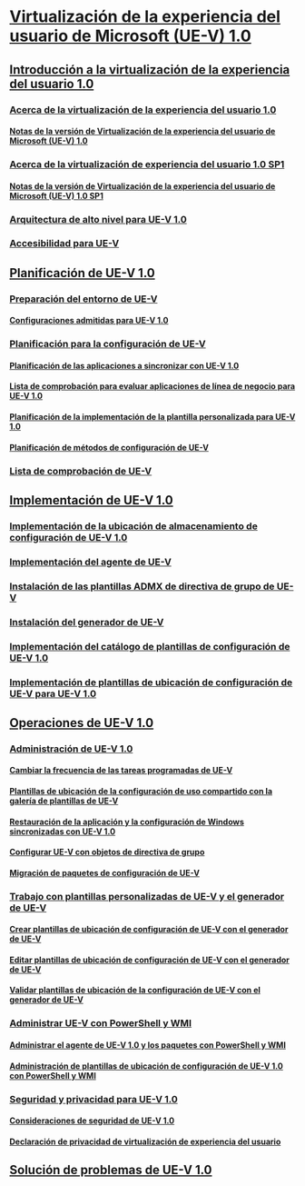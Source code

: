 # [Virtualización de la experiencia del usuario de Microsoft (UE-V) 1.0](index.md)
## [Introducción a la virtualización de la experiencia del usuario 1.0](getting-started-with-user-experience-virtualization-10.md)
### [Acerca de la virtualización de la experiencia del usuario 1.0](about-user-experience-virtualization-10.md)
#### [Notas de la versión de Virtualización de la experiencia del usuario de Microsoft (UE-V) 1.0](microsoft-user-experience-virtualization--ue-v--10-release-notes.md)
### [Acerca de la virtualización de experiencia del usuario 1.0 SP1](about-user-experience-virtualization-10-sp1.md)
#### [Notas de la versión de Virtualización de la experiencia del usuario de Microsoft (UE-V) 1.0 SP1](microsoft-user-experience-virtualization--ue-v--10-sp1-release-notes.md)
### [Arquitectura de alto nivel para UE-V 1.0](high-level-architecture-for-ue-v-10.md)
### [Accesibilidad para UE-V](accessibility-for-ue-v.md)
## [Planificación de UE-V 1.0](planning-for-ue-v-10.md)
### [Preparación del entorno de UE-V](preparing-your-environment-for-ue-v.md)
#### [Configuraciones admitidas para UE-V 1.0](supported-configurations-for-ue-v-10.md)
### [Planificación para la configuración de UE-V](planning-for-ue-v-configuration.md)
#### [Planificación de las aplicaciones a sincronizar con UE-V 1.0](planning-which-applications-to-synchronize-with-ue-v-10.md)
#### [Lista de comprobación para evaluar aplicaciones de línea de negocio para UE-V 1.0](checklist-for-evaluating-line-of-business-applications-for-ue-v-10.md)
#### [Planificación de la implementación de la plantilla personalizada para UE-V 1.0](planning-for-custom-template-deployment-for-ue-v-10.md)
#### [Planificación de métodos de configuración de UE-V](planning-for-ue-v-configuration-methods.md)
### [Lista de comprobación de UE-V](ue-v-checklist.md)
## [Implementación de UE-V 1.0](deploying-ue-v-10.md)
### [Implementación de la ubicación de almacenamiento de configuración de UE-V 1.0](deploying-the-settings-storage-location-for-ue-v-10.md)
### [Implementación del agente de UE-V](deploying-the-ue-v-agent.md)
### [Instalación de las plantillas ADMX de directiva de grupo de UE-V](installing-the-ue-v-group-policy-admx-templates.md)
### [Instalación del generador de UE-V](installing-the-ue-v-generator.md)
### [Implementación del catálogo de plantillas de configuración de UE-V 1.0](deploying-the-settings-template-catalog-for-ue-v-10.md)
### [Implementación de plantillas de ubicación de configuración de UE-V para UE-V 1.0](deploying-ue-v-settings-location-templates-for-ue-v-10.md)
## [Operaciones de UE-V 1.0](operations-for-ue-v-10.md)
### [Administración de UE-V 1.0](administering-ue-v-10.md)
#### [Cambiar la frecuencia de las tareas programadas de UE-V](changing-the-frequency-of-ue-v-scheduled-tasks.md)
#### [Plantillas de ubicación de la configuración de uso compartido con la galería de plantillas de UE-V](sharing-settings-location-templates-with-the-ue-v-template-gallery.md)
#### [Restauración de la aplicación y la configuración de Windows sincronizadas con UE-V 1.0](restoring-application-and-windows-settings-synchronized-with-ue-v-10.md)
#### [Configurar UE-V con objetos de directiva de grupo](configuring-ue-v-with-group-policy-objects.md)
#### [Migración de paquetes de configuración de UE-V](migrating-ue-v-settings-packages.md)
### [Trabajo con plantillas personalizadas de UE-V y el generador de UE-V](working-with-custom-ue-v-templates-and-the-ue-v-generator.md)
#### [Crear plantillas de ubicación de configuración de UE-V con el generador de UE-V](create-ue-v-settings-location-templates-with-the-ue-v-generator.md)
#### [Editar plantillas de ubicación de configuración de UE-V con el generador de UE-V](edit-ue-v-settings-location-templates-with-the-ue-v-generator.md)
#### [Validar plantillas de ubicación de la configuración de UE-V con el generador de UE-V](validate-ue-v-settings-location-templates-with-ue-v-generator.md)
### [Administrar UE-V con PowerShell y WMI](administering-ue-v-with-powershell-and-wmi.md)
#### [Administrar el agente de UE-V 1.0 y los paquetes con PowerShell y WMI](managing-the-ue-v-10-agent-and-packages-with-powershell-and-wmi.md)
#### [Administración de plantillas de ubicación de configuración de UE-V 1.0 con PowerShell y WMI](managing-ue-v-10-settings-location-templates-using-powershell-and-wmi.md)
### [Seguridad y privacidad para UE-V 1.0](security-and-privacy-for-ue-v-10.md)
#### [Consideraciones de seguridad de UE-V 1.0](ue-v-10-security-considerations.md)
#### [Declaración de privacidad de virtualización de experiencia del usuario](user-experience-virtualization-privacy-statement.md)
## [Solución de problemas de UE-V 1.0](troubleshooting-ue-v-10.md)

